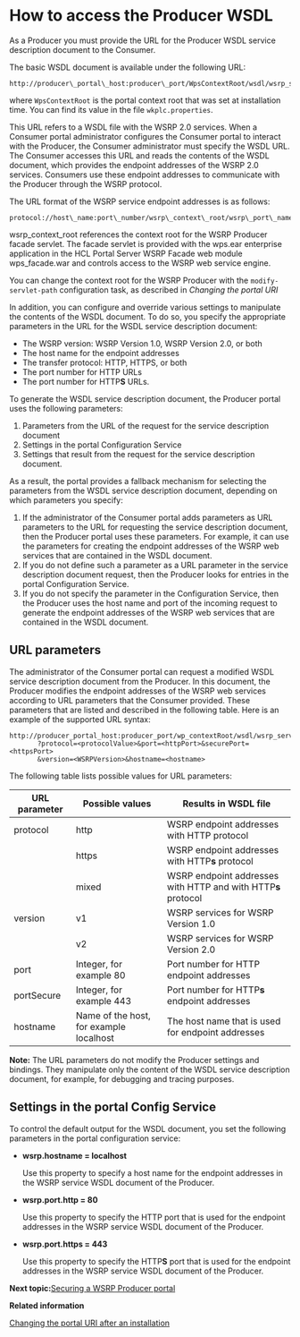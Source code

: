 # How to access the Producer WSDL

As a Producer you must provide the URL for the Producer WSDL service description document to the Consumer.

The basic WSDL document is available under the following URL:

```
http://producer\_portal\_host:producer\_port/WpsContextRoot/wsdl/wsrp_service.wsdl
```

where `WpsContextRoot` is the portal context root that was set at installation time. You can find its value in the file `wkplc.properties`.

This URL refers to a WSDL file with the WSRP 2.0 services. When a Consumer portal administrator configures the Consumer portal to interact with the Producer, the Consumer administrator must specify the WSDL URL. The Consumer accesses this URL and reads the contents of the WSDL document, which provides the endpoint addresses of the WSRP 2.0 services. Consumers use these endpoint addresses to communicate with the Producer through the WSRP protocol.

The URL format of the WSRP service endpoint addresses is as follows:

```
protocol://host\_name:port\_number/wsrp\_context\_root/wsrp\_port\_name
```

wsrp\_context\_root references the context root for the WSRP Producer facade servlet. The facade servlet is provided with the wps.ear enterprise application in the HCL Portal Server WSRP Facade web module wps\_facade.war and controls access to the WSRP web service engine.

You can change the context root for the WSRP Producer with the `modify-servlet-path` configuration task, as described in *Changing the portal URI*

In addition, you can configure and override various settings to manipulate the contents of the WSDL document. To do so, you specify the appropriate parameters in the URL for the WSDL service description document:

-   The WSRP version: WSRP Version 1.0, WSRP Version 2.0, or both
-   The host name for the endpoint addresses
-   The transfer protocol: HTTP, HTTPS, or both
-   The port number for HTTP URLs
-   The port number for HTTP**S** URLs.

To generate the WSDL service description document, the Producer portal uses the following parameters:

1.  Parameters from the URL of the request for the service description document
2.  Settings in the portal Configuration Service
3.  Settings that result from the request for the service description document.

As a result, the portal provides a fallback mechanism for selecting the parameters from the WSDL service description document, depending on which parameters you specify:

1.  If the administrator of the Consumer portal adds parameters as URL parameters to the URL for requesting the service description document, then the Producer portal uses these parameters. For example, it can use the parameters for creating the endpoint addresses of the WSRP web services that are contained in the WSDL document.
2.  If you do not define such a parameter as a URL parameter in the service description document request, then the Producer looks for entries in the portal Configuration Service.
3.  If you do not specify the parameter in the Configuration Service, then the Producer uses the host name and port of the incoming request to generate the endpoint addresses of the WSRP web services that are contained in the WSDL document.

## URL parameters

The administrator of the Consumer portal can request a modified WSDL service description document from the Producer. In this document, the Producer modifies the endpoint addresses of the WSRP web services according to URL parameters that the Consumer provided. These parameters that are listed and described in the following table. Here is an example of the supported URL syntax:

```
http://producer_portal_host:producer_port/wp_contextRoot/wsdl/wsrp_service.wsdl
       ?protocol=<protocolValue>&port=<httpPort>&securePort=<httpsPort>
       &version=<WSRPVersion>&hostname=<hostname>

```

The following table lists possible values for URL parameters:

|URL parameter|Possible values|Results in WSDL file|
|-------------|---------------|--------------------|
|protocol|http|WSRP endpoint addresses with HTTP protocol|
| |https|WSRP endpoint addresses with HTTP**s** protocol|
| |mixed|WSRP endpoint addresses with HTTP and with HTTP**s** protocol|
|version|v1|WSRP services for WSRP Version 1.0|
| |v2|WSRP services for WSRP Version 2.0|
|port|Integer, for example 80|Port number for HTTP endpoint addresses|
|portSecure|Integer, for example 443|Port number for HTTP**s** endpoint addresses|
|hostname|Name of the host, for example localhost|The host name that is used for endpoint addresses|

**Note:** The URL parameters do not modify the Producer settings and bindings. They manipulate only the content of the WSDL service description document, for example, for debugging and tracing purposes.

## Settings in the portal Config Service

To control the default output for the WSDL document, you set the following parameters in the portal configuration service:

-   **wsrp.hostname = localhost**

    Use this property to specify a host name for the endpoint addresses in the WSRP service WSDL document of the Producer.

-   **wsrp.port.http = 80**

    Use this property to specify the HTTP port that is used for the endpoint addresses in the WSRP service WSDL document of the Producer.

-   **wsrp.port.https = 443**

    Use this property to specify the HTTP**S** port that is used for the endpoint addresses in the WSRP service WSDL document of the Producer.



**Next topic:**[Securing a WSRP Producer portal](../admin-system/wsrpt_prod_prep_sec.md)

**Related information**  


[Changing the portal URI after an installation](../config/cfg_intr.md)

